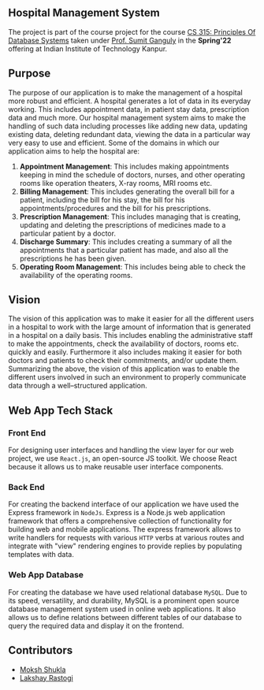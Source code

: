 ## Hospital Management System

The project is part of the course project for the course [CS 315: Principles Of Database Systems](https://www.cse.iitk.ac.in/pages/CS315.html) taken under [Prof. Sumit Ganguly](https://www.cse.iitk.ac.in/users/sganguly/) in the **Spring'22** offering at Indian Institute of Technology Kanpur.

## Purpose

The purpose of our application is to make the management of a hospital more robust and efficient. A hospital generates a lot of data in its everyday working. This includes appointment data, in patient stay data, prescription data and much more.
Our hospital management system aims to make the handling of such data including processes like adding new data, updating existing data, deleting redundant data, viewing the data in a particular way very easy to use and efficient.
Some of the domains in which our application aims to help the hospital are: 
1. **Appointment Management**: 
This includes making appointments keeping in mind the schedule of doctors, nurses, and other operating rooms like operation theaters, X-ray rooms, MRI rooms etc.
2. **Billing Management**: 
This includes generating the overall bill for a patient, including the bill for his stay,
the bill for his appointments/procedures and the bill for his prescriptions. 
3. **Prescription Management**: 
This includes managing that is creating, updating and deleting the prescriptions of medicines made to a particular patient by a doctor.
4. **Discharge Summary**: 
This includes creating a summary of all the appointments that a particular patient
has made, and also all the prescriptions he has been given. 
5. **Operating Room Management**: 
This includes being able to check the availability of the operating rooms.

## Vision
The vision of this application was to make it easier for all the different users in a hospital to work with the large amount of information that is generated in a hospital on a daily basis. This includes enabling the administrative staff to make the appointments, check the availability of doctors, rooms etc. quickly and easily. Furthermore it also includes making it easier for both doctors and patients to check their commitments, and/or update them.
Summarizing the above, the vision of this application was to enable the different users involved in such an environment to properly communicate data through a well–structured application.

## Web App Tech Stack

### Front End
For designing user interfaces and handling the view layer for our web project, we use `React.js`, an open-source JS toolkit. We choose React because it allows us to make reusable user interface components.

### Back End
For creating the backend interface of our application we have used the Express framework in `NodeJs`. Express is a Node.js web application framework that offers a comprehensive collection of functionality for building web and mobile applications. The express framework allows to write handlers for requests with various `HTTP` verbs at various routes and integrate with "view" rendering engines to provide replies by populating templates with data.

### Web App Database
For creating the database we have used relational database `MySQL`. Due to its speed, versatility, and durability, MySQL is a prominent open source database management system used in online web applications. It also allows us to define relations between different tables of our database to query the required data and display it on the frontend.

## Contributors
* [Moksh Shukla](https://github.com/moksh-shukla)
* [Lakshay Rastogi](https://github.com/lakshayr31)

